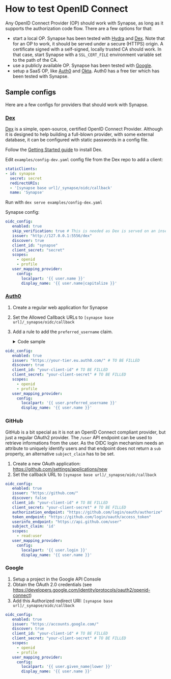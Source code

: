 # How to test OpenID Connect

Any OpenID Connect Provider (OP) should work with Synapse, as long as it supports the authorization code flow.
There are a few options for that:

 - start a local OP. Synapse has been tested with [Hydra][hydra] and [Dex][dex-idp].
   Note that for an OP to work, it should be served under a secure (HTTPS) origin.
   A certificate signed with a self-signed, locally trusted CA should work. In that case, start Synapse with a `SSL_CERT_FILE` environment variable set to the path of the CA.
 - use a publicly available OP. Synapse has been tested with [Google][google-idp].
 - setup a SaaS OP, like [Auth0][auth0] and [Okta][okta]. Auth0 has a free tier which has been tested with Synapse.

[google-idp]: https://developers.google.com/identity/protocols/OpenIDConnect#authenticatingtheuser
[auth0]: https://auth0.com/
[okta]: https://www.okta.com/
[dex-idp]: https://github.com/dexidp/dex
[hydra]: https://www.ory.sh/docs/hydra/


## Sample configs

Here are a few configs for providers that should work with Synapse.

### [Dex][dex-idp]

[Dex][dex-idp] is a simple, open-source, certified OpenID Connect Provider.
Although it is designed to help building a full-blown provider, with some external database, it can be configured with static passwords in a config file.

Follow the [Getting Started guide](https://github.com/dexidp/dex/blob/master/Documentation/getting-started.md) to install Dex.

Edit `examples/config-dev.yaml` config file from the Dex repo to add a client:

```yaml
staticClients:
- id: synapse
  secret: secret
  redirectURIs:
  - '[synapse base url]/_synapse/oidc/callback'
  name: 'Synapse'
```

Run with `dex serve examples/config-dex.yaml`

Synapse config:

```yaml
oidc_config:
   enabled: true
   skip_verification: true # This is needed as Dex is served on an insecure endpoint
   issuer: "http://127.0.0.1:5556/dex"
   discover: true
   client_id: "synapse"
   client_secret: "secret"
   scopes:
     - openid
     - profile
   user_mapping_provider:
     config:
       localpart: '{{ user.name }}'
       display_name: '{{ user.name|capitalize }}'
```

### [Auth0][auth0]

1. Create a regular web application for Synapse
2. Set the Allowed Callback URLs to `[synapse base url]/_synapse/oidc/callback`
3. Add a rule to add the `preferred_username` claim.
   <details>
    <summary>Code sample</summary>

    ```js
    function addPersistenceAttribute(user, context, callback) {
      user.user_metadata = user.user_metadata || {};
      user.user_metadata.preferred_username = user.user_metadata.preferred_username || user.user_id;
      context.idToken.preferred_username = user.user_metadata.preferred_username;

      auth0.users.updateUserMetadata(user.user_id, user.user_metadata)
        .then(function(){
            callback(null, user, context);
        })
        .catch(function(err){
            callback(err);
        });
    }
    ```

  </details>


```yaml
oidc_config:
   enabled: true
   issuer: "https://your-tier.eu.auth0.com/" # TO BE FILLED
   discover: true
   client_id: "your-client-id" # TO BE FILLED
   client_secret: "your-client-secret" # TO BE FILLED
   scopes:
     - openid
     - profile
   user_mapping_provider:
     config:
       localpart: '{{ user.preferred_username }}'
       display_name: '{{ user.name }}'
```

### GitHub

GitHub is a bit special as it is not an OpenID Connect compliant provider, but just a regular OAuth2 provider.
The `/user` API endpoint can be used to retrieve informations from the user.
As the OIDC login mechanism needs an attribute to uniquely identify users and that endpoint does not return a `sub` property, an alternative `subject_claim` has to be set.

1. Create a new OAuth application: https://github.com/settings/applications/new
2. Set the callback URL to `[synapse base url]/_synapse/oidc/callback`

```yaml
oidc_config:
   enabled: true
   issuer: "https://github.com/"
   discover: false
   client_id: "your-client-id" # TO BE FILLED
   client_secret: "your-client-secret" # TO BE FILLED
   authorization_endpoint: "https://github.com/login/oauth/authorize"
   token_endpoint: "https://github.com/login/oauth/access_token"
   userinfo_endpoint: "https://api.github.com/user"
   subject_claim: 'id'
   scopes:
     - read:user
   user_mapping_provider:
     config:
       localpart: '{{ user.login }}'
       display_name: '{{ user.name }}'
```

### Google

1. Setup a project in the Google API Console
2. Obtain the OAuth 2.0 credentials (see <https://developers.google.com/identity/protocols/oauth2/openid-connect>)
3. Add this Authorized redirect URI: `[synapse base url]/_synapse/oidc/callback`

```yaml
oidc_config:
   enabled: true
   issuer: "https://accounts.google.com/"
   discover: true
   client_id: "your-client-id" # TO BE FILLED
   client_secret: "your-client-secret" # TO BE FILLED
   scopes:
     - openid
     - profile
   user_mapping_provider:
     config:
       localpart: '{{ user.given_name|lower }}'
       display_name: '{{ user.name }}'
```
